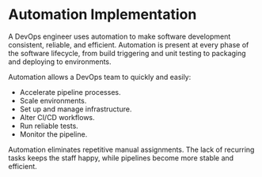 # Automation Implementation

A DevOps engineer uses automation to make software development consistent, reliable, and efficient. Automation is present at every phase of the software lifecycle, from build triggering and unit testing to packaging and deploying to environments.

Automation allows a DevOps team to quickly and easily:

- Accelerate pipeline processes.
- Scale environments.
- Set up and manage infrastructure.
- Alter CI/CD workflows.
- Run reliable tests.
- Monitor the pipeline.

Automation eliminates repetitive manual assignments. The lack of recurring tasks keeps the staff happy, while pipelines become more stable and efficient.
